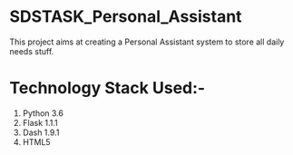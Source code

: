 # SDSTASK_Personal_Assistant
This project aims at creating a Personal Assistant system to store all daily needs stuff.

# Technology Stack Used:-
1. Python 3.6
2. Flask 1.1.1
3. Dash 1.9.1
4. HTML5
